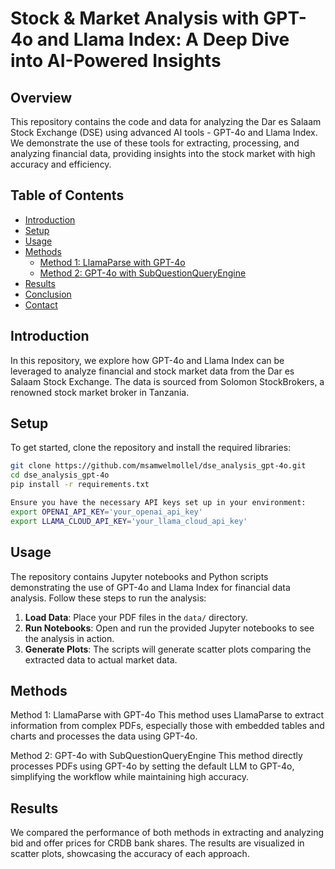 # Stock & Market Analysis with GPT-4o and Llama Index: A Deep Dive into AI-Powered Insights

## Overview

This repository contains the code and data for analyzing the Dar es Salaam Stock Exchange (DSE) using advanced AI tools - GPT-4o and Llama Index. We demonstrate the use of these tools for extracting, processing, and analyzing financial data, providing insights into the stock market with high accuracy and efficiency.

## Table of Contents
- [Introduction](#introduction)
- [Setup](#setup)
- [Usage](#usage)
- [Methods](#methods)
  - [Method 1: LlamaParse with GPT-4o](#method-1-llamaparse-with-gpt-4o)
  - [Method 2: GPT-4o with SubQuestionQueryEngine](#method-2-gpt-4o-with-subquestionqueryengine)
- [Results](#results)
- [Conclusion](#conclusion)
- [Contact](#contact)

## Introduction

In this repository, we explore how GPT-4o and Llama Index can be leveraged to analyze financial and stock market data from the Dar es Salaam Stock Exchange. The data is sourced from Solomon StockBrokers, a renowned stock market broker in Tanzania.

## Setup

To get started, clone the repository and install the required libraries:

```bash
git clone https://github.com/msamwelmollel/dse_analysis_gpt-4o.git
cd dse_analysis_gpt-4o
pip install -r requirements.txt

Ensure you have the necessary API keys set up in your environment:
export OPENAI_API_KEY='your_openai_api_key'
export LLAMA_CLOUD_API_KEY='your_llama_cloud_api_key'
```

## Usage
The repository contains Jupyter notebooks and Python scripts demonstrating the use of GPT-4o and Llama Index for financial data analysis. Follow these steps to run the analysis:

1. **Load Data**: Place your PDF files in the `data/` directory.
2. **Run Notebooks**: Open and run the provided Jupyter notebooks to see the analysis in action.
3. **Generate Plots**: The scripts will generate scatter plots comparing the extracted data to actual market data.

## Methods
Method 1: LlamaParse with GPT-4o
This method uses LlamaParse to extract information from complex PDFs, especially those with embedded tables and charts and processes the data using GPT-4o.

Method 2: GPT-4o with SubQuestionQueryEngine
This method directly processes PDFs using GPT-4o by setting the default LLM to GPT-4o, simplifying the workflow while maintaining high accuracy.

## Results
We compared the performance of both methods in extracting and analyzing bid and offer prices for CRDB bank shares. The results are visualized in scatter plots, showcasing the accuracy of each approach.

